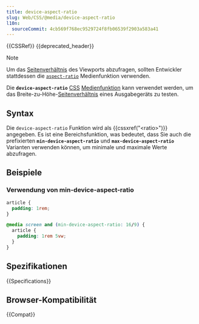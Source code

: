 ```yaml
---
title: device-aspect-ratio
slug: Web/CSS/@media/device-aspect-ratio
l10n:
  sourceCommit: 4cb569f768ec9529724f8fb06539f2903a583a41
---
```


{{CSSRef}} {{deprecated_header}}

> [!NOTE]
> Um das [Seitenverhältnis](/de/docs/Glossary/aspect_ratio) des Viewports abzufragen, sollten Entwickler stattdessen die [`aspect-ratio`](/de/docs/Web/CSS/@media/aspect-ratio) Medienfunktion verwenden.

Die **`device-aspect-ratio`** [CSS](/de/docs/Web/CSS) [Medienfunktion](/de/docs/Web/CSS/@media#media_features) kann verwendet werden, um das Breite-zu-Höhe-[Seitenverhältnis](/de/docs/Glossary/aspect_ratio) eines Ausgabegeräts zu testen.

## Syntax

Die `device-aspect-ratio` Funktion wird als {{cssxref("&lt;ratio&gt;")}} angegeben. Es ist eine Bereichsfunktion, was bedeutet, dass Sie auch die prefixierten **`min-device-aspect-ratio`** und **`max-device-aspect-ratio`** Varianten verwenden können, um minimale und maximale Werte abzufragen.

## Beispiele

### Verwendung von min-device-aspect-ratio

```css
article {
  padding: 1rem;
}

@media screen and (min-device-aspect-ratio: 16/9) {
  article {
    padding: 1rem 5vw;
  }
}
```

## Spezifikationen

{{Specifications}}

## Browser-Kompatibilität

{{Compat}}
